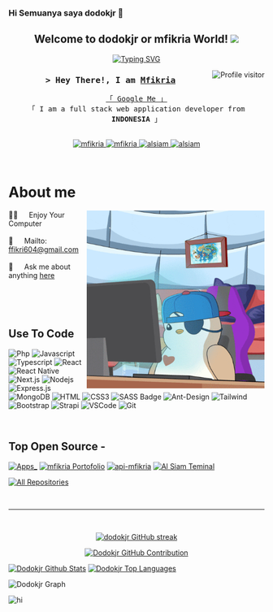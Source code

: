 ### Hi Semuanya saya dodokjr 👋

<h2 align="center">
  Welcome to dodokjr or mfikria World!
  <img src="https://media.giphy.com/media/hvRJCLFzcasrR4ia7z/giphy.gif" width="28">
</h2>


<p align="center">
  <a href="https://github.com/dodokjr"><img src="https://readme-typing-svg.herokuapp.com?font=open+Sans&weight=100&size=22&pause=1000&color=ABB6F9&center=true&multiline=true&random=false&width=635&height=100&lines=this+is+me%2C+a+programmer;and+I'm+still+learning+about+programming+;I+also+like+games%2C+photographers%2C+and+brewing+coffee" alt="Typing SVG"></a>
</p>



<img align="right" src="https://komarev.com/ghpvc/?username=dodokjr&label=Visitors&color=2836F0&style=flat" alt="Profile visitor" />



<!-- Intro  -->
<h3 align="center">
        <samp>&gt; Hey There!, I am
                <b><a target="_blank" href="https://mfikria.vercel.app">Mfikria</a></b>
        </samp>
</h3>


<p align="center"> 
  <samp>
    <a href="https://www.google.com/search?q=dodokjr">「 Google Me 」</a>
    <br>
    「 I am a full stack web application developer from <b>INDONESIA</b> 」
    <br>
    <br>
  </samp>
</p>

<p align="center">
 <a href="https://mfikria.vercel.app" target="blank">
  <img src="https://img.shields.io/badge/Website-67054C?style=for-the-badge&logo=medium&logoColor=white" alt="mfikria" />
 </a>
 <a href="https://www.linkedin.com/in/muhammad-fikri-ardiyansah/" target="_blank">
  <img src="https://img.shields.io/badge/LinkedIn-0077B5?style=for-the-badge&logo=linkedin&logoColor=white" alt="mfikria"/>
 </a>
 <a href="https://instagram.com/fkri__17" target="_blank">
  <img src="https://img.shields.io/badge/Instagram-fe4164?style=for-the-badge&logo=instagram&logoColor=white" alt="alsiam" />
 </a> 
 <a href="https://www.facebook.com/muhammad.f.ardiyansah.16/" target="_blank">
  <img src="https://img.shields.io/badge/Facebook-20BEFF?&style=for-the-badge&logo=facebook&logoColor=white" alt="alsiam"  />
  </a> 
</p>
<br />

<!-- About Section -->
 # About me
 
<p>
 <img align="right" width="350" src="giphy.gif" alt="giphy gif" />
  
 👨‍💻 &emsp; Enjoy Your Computer <br/><br/>
 📧 &emsp; Mailto: <a href="mailto:ffikri604@gmail.com">ffikri604@gmail.com</a><br/><br/>
 💬 &emsp; Ask me about anything [here](https://github.com/dodokjr/dodokjr/issues)

</p>

<br/>
<br/>
<br/>

## Use To Code

![Php](https://img.shields.io/badge/php-484C89?style=for-the-badge&labelColor=black&logo=php&logoColor=484C89)
![Javascript](https://img.shields.io/badge/Javascript-F0DB4F?style=for-the-badge&labelColor=black&logo=javascript&logoColor=F0DB4F)
![Typescript](https://img.shields.io/badge/Typescript-007acc?style=for-the-badge&labelColor=black&logo=typescript&logoColor=007acc)
![React](https://img.shields.io/badge/-React-61DBFB?style=for-the-badge&labelColor=black&logo=react&logoColor=61DBFB)
![React Native](https://img.shields.io/badge/React_Native-20232A?style=for-the-badge&logo=react&logoColor=61DAFB)
![Next.js](https://img.shields.io/badge/next.js-000000?style=for-the-badge&logo=nextdotjs&logoColor=white)
![Nodejs](https://img.shields.io/badge/Nodejs-3C873A?style=for-the-badge&labelColor=black&logo=node.js&logoColor=3C873A)
![Express.js](https://img.shields.io/badge/Express.js-000000?style=for-the-badge&logo=express&logoColor=white)
![MongoDB](https://img.shields.io/badge/MongoDB-4EA94B?style=for-the-badge&logo=mongodb&logoColor=white)
![HTML](https://img.shields.io/badge/HTML5-E34F26?style=for-the-badge&logo=html5&logoColor=white)
![CSS3](https://img.shields.io/badge/CSS3-1572B6?style=for-the-badge&logo=css3&logoColor=white)
![SASS Badge](https://img.shields.io/badge/Sass-CC6699?style=for-the-badge&logo=sass&logoColor=white)
![Ant-Design](https://img.shields.io/badge/AntDesign-0170FE?style=for-the-badge&logo=antdesign&logoColor=white)
![Tailwind](https://img.shields.io/badge/Tailwind_CSS-092749?style=for-the-badge&logo=tailwindcss&logoColor=06B6D4&labelColor=000000)
![Bootstrap](https://img.shields.io/badge/Bootstrap-563D7C?style=for-the-badge&logo=bootstrap&logoColor=white)
![Strapi](https://img.shields.io/badge/strapi-2E7EEA?style=for-the-badge&logo=strapi&logoColor=white)
![VSCode](https://img.shields.io/badge/Visual_Studio-0078d7?style=for-the-badge&logo=visual%20studio&logoColor=white)
![Git](https://img.shields.io/badge/Git-F05032?style=for-the-badge&logo=git&logoColor=white)

<br/>

## Top Open Source -
[![Apps_](https://github-readme-stats.vercel.app/api/pin/?username=dodokjr&repo=Apps_&border_color=00083B&bg_color=00083B&title_color=ffff&icon_color=ffff)](https://github.com/dodokjr/Apps_)
[![mfikria Portofolio](https://github-readme-stats.vercel.app/api/pin/?username=dodokjr&repo=mfikria&border_color=00083B&bg_color=00083B&title_color=ffff&icon_color=ffff)](https://github.com/dodokjr/mfikria)
[![api-mfikria](https://github-readme-stats.vercel.app/api/pin/?username=dodokjr&repo=api-mfikria&border_color=00083B&bg_color=00083B&title_color=ffff&icon_color=ffff)](https://github.com/dodokjr/api-mfikria)
[![Al Siam Teminal](https://github-readme-stats.vercel.app/api/pin/?username=dodokjr&repo=gabut-1&border_color=00083B&bg_color=00083B&title_color=ffff&icon_color=ffff)](https://github.com/dodokjr/gabut-1)

<p align="left">
  <a href="https://github.com/dodokjr?tab=repositories" target="_blank"><img alt="All Repositories" title="All Repositories" src="https://img.shields.io/badge/-All%20Repos-2A33A5?style=for-the-badge&logo=koding&logoColor=white"/></a>
</p>

<br/>
<hr/>
<br/>

<p align="center">
  <a href="https://github.com/dodokjr">
    <img src="https://github-readme-streak-stats.herokuapp.com?user=dodokjr&theme=tokyonight&hide_border=true&border_radius=5&mode=weekly" alt="dodokjr GitHub streak"/>
  </a>
</p>

<p align="center">
  <a href="https://github.com/dodokjr">
    <img src="http://github-profile-summary-cards.vercel.app/api/cards/profile-details?username=dodokjr&theme=aura" alt="Dodokjr GitHub Contribution"/>
  </a>
</p>

<a> 
    <a href="https://github.com/dodokjr"><img alt="Dodokjr Github Stats" src="https://denvercoder1-github-readme-stats.vercel.app/api?username=dodokjr&show_icons=true&count_private=true&theme=react&border_color=00083B&bg_color=00083B&title_color=DAD0FEF&icon_color=F5E572" height="192px" width="49.5%"/></a>
  <a href="https://github.com/dodokjr"><img alt="Dodokjr Top Languages" src="https://denvercoder1-github-readme-stats.vercel.app/api/top-langs/?username=dodokjr&langs_count=8&layout=compact&theme=react&border_color=00083B&bg_color=00083B&title_color=DAD0FEF&icon_color=F5E572" height="192px" width="49.5%"/></a>
  <br/>
</a>


![Dodokjr Graph](https://github-readme-activity-graph.vercel.app/graph?username=dodokjr&custom_title=Dodokjr%27s%20GitHub%20Activity%20Graph&bg_color=00083B&color=6E49F5&line=6E49F5&point=6E49F5&area_color=0000&title_color=DAD0FE&area=true)


<img src="https://media.giphy.com/media/4QxQgWZHbeYwM/giphy.gif" alt="hi"/>
